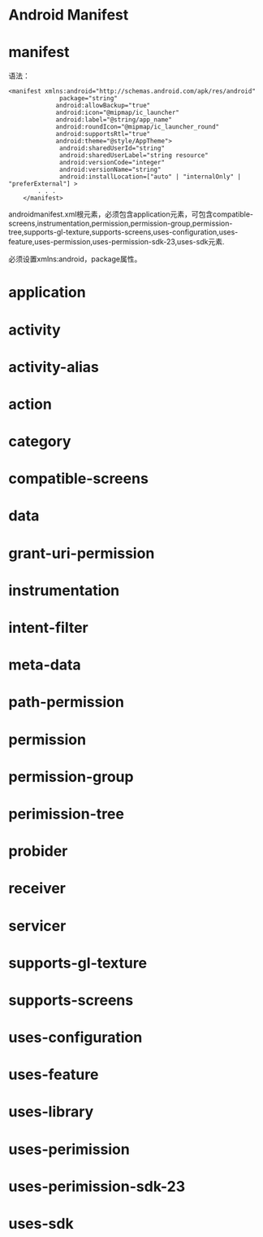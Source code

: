 # Android Manifest

# manifest

语法：

```
<manifest xmlns:android="http://schemas.android.com/apk/res/android"
              package="string"
             android:allowBackup="true"
       		 android:icon="@mipmap/ic_launcher"
      	 	 android:label="@string/app_name"
           	 android:roundIcon="@mipmap/ic_launcher_round"
        	 android:supportsRtl="true"
        	 android:theme="@style/AppTheme">
              android:sharedUserId="string"
              android:sharedUserLabel="string resource" 
              android:versionCode="integer"
              android:versionName="string"
              android:installLocation=["auto" | "internalOnly" | "preferExternal"] >
        . . .
    </manifest>
```

androidmanifest.xml根元素，必须包含application元素，可包含compatible-screens,instrumentation,permission,permission-group,permission-tree,supports-gl-texture,supports-screens,uses-configuration,uses-feature,uses-permission,uses-permission-sdk-23,uses-sdk元素.

必须设置xmlns:android，package属性。



# application

# activity

# activity-alias

# action

# category

# compatible-screens

# data

# grant-uri-permission

# instrumentation

# intent-filter

# meta-data

# path-permission

# permission

# permission-group

# perimission-tree

# probider

# receiver

# servicer

# supports-gl-texture

# supports-screens

# uses-configuration

# uses-feature

# uses-library

# uses-perimission

# uses-perimission-sdk-23

# uses-sdk